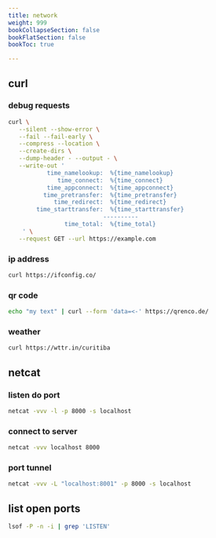 ```yaml
---
title: network
weight: 999
bookCollapseSection: false
bookFlatSection: false
bookToc: true

---
```


## curl

### debug requests

```bash
curl \
   --silent --show-error \
   --fail --fail-early \
   --compress --location \
   --create-dirs \
   --dump-header - --output - \
   --write-out '
           time_namelookup:  %{time_namelookup}
              time_connect:  %{time_connect}
           time_appconnect:  %{time_appconnect}
          time_pretransfer:  %{time_pretransfer}
             time_redirect:  %{time_redirect}
        time_starttransfer:  %{time_starttransfer}
                           ----------
                time_total:  %{time_total}
    ' \
   --request GET --url https://example.com
```

### ip address

```bash
curl https://ifconfig.co/
```

### qr code

```bash
echo "my text" | curl --form 'data=<-' https://qrenco.de/
```

### weather

```bash
curl https://wttr.in/curitiba
```

## netcat

### listen do port

```bash
netcat -vvv -l -p 8000 -s localhost
```

### connect to server

```bash
netcat -vvv localhost 8000
```

### port tunnel

```bash
netcat -vvv -L "localhost:8001" -p 8000 -s localhost
```

## list open ports


```bash
lsof -P -n -i | grep 'LISTEN'
```
